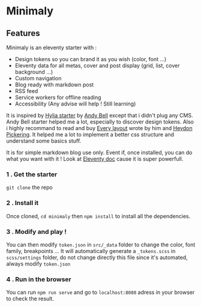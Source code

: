 # Minimaly

## Features
Minimaly is an eleventy starter with :  
- Design tokens so you can brand it as you wish (color, font ...)
- Eleventy data for all metas, cover and post display (grid, list, cover background ...)
- Custom navigation
- Blog ready with markdown post
- RSS feed
- Service workers for offline reading
- Accessibility (Any advise will help ! Still learning)

It is inspired by [Hylia starter](https://github.com/hankchizljaw/hylia) by [Andy Bell](https://hankchizljaw.com/) except that i didn't plug any CMS. Andy Bell starter helped me a lot, especially to discover design tokens. Also i highly recommand to read and buy [Every layout](https://absolutely.every-layout.dev/) wrote by him and [Heydon Pickering](http://www.heydonworks.com/). It helped me a lot to implement a better css structure and understand some basics stuff.  

It is for simple markdown blog use only. Event if, once installed, you can do what you want with it !
Look at [Eleventy doc](https://www.11ty.io/) cause it is super powerfull. 

### 1 . Get the starter
`git clone` the repo

### 2 . Install it
Once cloned, `cd minimaly` then `npm install` to install all the dependencies. 

### 3 . Modify and play !
You can then modify `token.json` in `src/_data` folder to change the color, font family, breakpoints ... It will automatically generate a `_tokens.scss` in `scss/settings` folder, do not change directly this file since it's automated, always modify `token.json` 

### 4 . Run in the browser
You can run `npm run serve` and go to `localhost:8080` adress in your browser to check the result.


